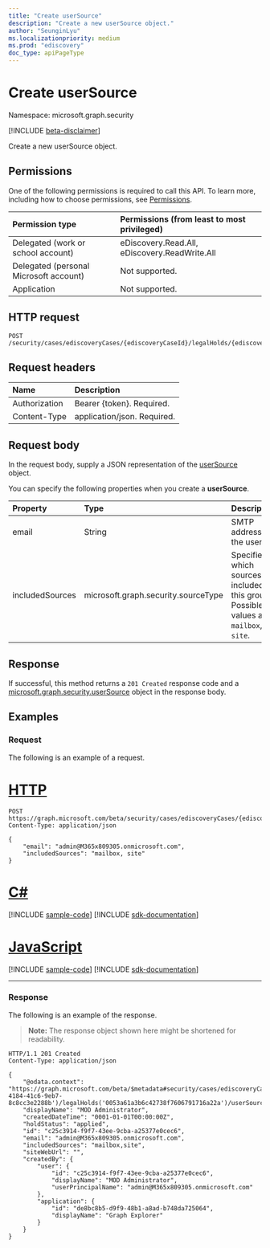 ```yaml
---
title: "Create userSource"
description: "Create a new userSource object."
author: "SeunginLyu"
ms.localizationpriority: medium
ms.prod: "ediscovery"
doc_type: apiPageType
---
```


# Create userSource
Namespace: microsoft.graph.security

[!INCLUDE [beta-disclaimer](../../includes/beta-disclaimer.md)]

Create a new userSource object.

## Permissions
One of the following permissions is required to call this API. To learn more, including how to choose permissions, see [Permissions](/graph/permissions-reference).

|Permission type|Permissions (from least to most privileged)|
|:---|:---|
|Delegated (work or school account)|eDiscovery.Read.All, eDiscovery.ReadWrite.All|
|Delegated (personal Microsoft account)|Not supported.|
|Application|Not supported.|

## HTTP request

<!-- {
  "blockType": "ignored"
}
-->
``` http
POST /security/cases/ediscoveryCases/{ediscoveryCaseId}/legalHolds/{ediscoveryHoldPolicyId}/userSources
```

## Request headers
|Name|Description|
|:---|:---|
|Authorization|Bearer {token}. Required.|
|Content-Type|application/json. Required.|

## Request body
In the request body, supply a JSON representation of the [userSource](../resources/security-usersource.md) object.

You can specify the following properties when you create a **userSource**.

|Property|Type|Description|
|:---|:---|:---|
|email|String|SMTP address of the user.|
|includedSources|microsoft.graph.security.sourceType|Specifies which sources are included in this group. Possible values are: `mailbox`, `site`.|


## Response

If successful, this method returns a `201 Created` response code and a [microsoft.graph.security.userSource](../resources/security-usersource.md) object in the response body.

## Examples

### Request
The following is an example of a request.

# [HTTP](#tab/http)
<!-- {
  "blockType": "request",
  "name": "create_usersource_and_include_sources"
}
-->
``` http
POST https://graph.microsoft.com/beta/security/cases/ediscoveryCases/{ediscoveryCaseId}/legalHolds/{ediscoveryHoldPolicyId}/userSources
Content-Type: application/json

{
    "email": "admin@M365x809305.onmicrosoft.com",
    "includedSources": "mailbox, site"
}
```

# [C#](#tab/csharp)
[!INCLUDE [sample-code](../includes/snippets/csharp/create-usersource-and-include-sources-csharp-snippets.md)]
[!INCLUDE [sdk-documentation](../includes/snippets/snippets-sdk-documentation-link.md)]

# [JavaScript](#tab/javascript)
[!INCLUDE [sample-code](../includes/snippets/javascript/create-usersource-and-include-sources-javascript-snippets.md)]
[!INCLUDE [sdk-documentation](../includes/snippets/snippets-sdk-documentation-link.md)]

---

### Response
The following is an example of the response.
>**Note:** The response object shown here might be shortened for readability.
<!-- {
  "blockType": "response",
  "truncated": true,
  "@odata.type": "microsoft.graph.security.userSource"
}
-->
``` http
HTTP/1.1 201 Created
Content-Type: application/json

{
    "@odata.context": "https://graph.microsoft.com/beta/$metadata#security/cases/ediscoveryCases('b0073e4e-4184-41c6-9eb7-8c8cc3e2288b')/legalHolds('0053a61a3b6c42738f7606791716a22a')/userSources/$entity",
    "displayName": "MOD Administrator",
    "createdDateTime": "0001-01-01T00:00:00Z",
    "holdStatus": "applied",
    "id": "c25c3914-f9f7-43ee-9cba-a25377e0cec6",
    "email": "admin@M365x809305.onmicrosoft.com",
    "includedSources": "mailbox,site",
    "siteWebUrl": "",
    "createdBy": {
        "user": {
            "id": "c25c3914-f9f7-43ee-9cba-a25377e0cec6",
            "displayName": "MOD Administrator",
            "userPrincipalName": "admin@M365x809305.onmicrosoft.com"
        },
        "application": {
            "id": "de8bc8b5-d9f9-48b1-a8ad-b748da725064",
            "displayName": "Graph Explorer"
        }
    }
}
```

